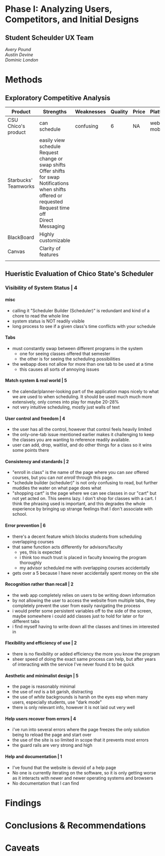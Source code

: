 # Phase I: Analyzing Users, Competitors, and Initial Designs <br>
## Student Scheulder UX Team <br>
*Avery Pound* <br>
*Austin Devine* <br>
*Dominic London* <br>

# Methods <br>

## Exploratory Competitive Analysis <br>

| Product              | Strengths                                                                                                                                                                | Weaknesses | Quality | Price | Platform    |
| -------------------- | ------------------------------------------------------------------------------------------------------------------------------------------------------------------------ | ---------- | ------- | ----- | ----------- |
| CSU Chico's product  | can schedule                                                                                                                                                             | confusing  | 6       | NA    | web, mobile |
| Starbucks' Teamworks | easily view schedule<br>Request change or swap shifts<br>Offer shifts for swap<br>Notifications when shifts offered or requested<br>Request time off<br>Direct Messaging |            |         |       |             |
| BlackBoard           | Highly customizable                                                                                                                                                       |            |         |       |             |
| Canvas               | Clarity of features                                                                                                                                                                         |            |         |       |             |
|                      |                                                                                                                                                                          |            |         |       |             |


## Hueristic Evaluation of Chico State's Scheduler <br>
### Visibility of System Status | 4
#### misc
- calling it "Scheduler Builder (Scheduler)" is redundant 
   and kind of a chore to read the whole line
- system status is NOT readily visible
- long process to see if a given class's time conflicts with your schedule

#### Tabs
- must constantly swap between different programs in the system 
	- one for seeing classes offered that semester
	- the other is for seeing the scheduling possibilities
- the webapp does not allow for more than one tab to be used at a time
	- this causes all sorts of annoying issues

#### Match system & real world | 5
- the calendar/planner-looking part of the application maps nicely
   to what we are used to when scheduling. It should be used much
   much more extensively, only comes into play for maybe 20-28%
- not very intuitive scheduling, mostly just walls of text

#### User control and freedom | 4
- the user has all the control, however that control feels heavily limited
- the only-one-tab issue mentioned earlier makes it challenging to 
   keep the classes you are wanting to reference readily available. 
- user can add, drop, waitlist, and do other things for a class
   so it wins some points there

#### Consistency and standards | 2
- "enroll in class" is the name of the page where you can *see* 
   offered courses, but you can *not enroll* through this page. 
- "schedule builder (scheduler)" is not only confusing to read,
   but further muddies the water on what page does what
- "shopping cart" is the page where we can see classes in our "cart"
   but not yet acted on. This seems lazy. I don't shop for classes with a cart.
   I think the phrasing used is important, and this degrades the whole 
   experience by bringing up strange feelings that I don't associate with school.

#### Error prevention | 6
- there's a decent feature which blocks students 
   from scheduling overlapping courses
- that same function acts differently for advisors/faculty
	- yes, this is expected
	- i think too much trust is placed in faculty knowing the program thoroughly
	- my advisor scheduled me with overlapping courses accidentally
- gets over a 5 because I have never accidentally spent money on the site

#### Recognition rather than recall | 2
- the web app completely relies on users to be writing down information
- by not allowing the user to access the website from multiple tabs, 
   they completely prevent the user from easily navigating the process
- i would prefer some persistent variables off to the side of the screen, 
   maybe somewhere i could add classes just to hold for later or for different tabs
- i find myself having to write down all the classes and times im interested in 

#### Flexibility and efficiency of use | 2
- there is no flexibility or added efficiency the more you know the program
- sheer speed of doing the exact same process can help,
   but after years of interacting with the service I've never
   found it to be quick

#### Aesthetic and minimalist design | 5
- the page is reasonably minimal
- the use of *red* is a bit garish, distracting
- the use of *white* backgrounds is harsh on the eyes
	esp when many users, especially students, use "dark mode"
- there is only relevant info, however it is not laid out very well


#### Help users recover from errors | 4
- i've run into several errors where the page freezes
  the only solution being to reload the page and start over
- the use of the site is so limited in scope that it prevents most errors
- the guard rails are very strong and high

#### Help and documentation | 1
- I've found that the website is devoid of a help page
- No one is currently iterating on the software, so it is only getting worse
   as it interacts with newer and newer operating systems and browsers
- No documentation that I can find





# Findings <br>


# Conclusions & Recommendations  <br>


# Caveats <br>
